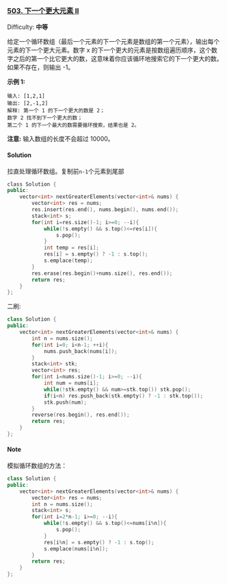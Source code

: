 ### [503\. 下一个更大元素 II](https://leetcode-cn.com/problems/next-greater-element-ii/)

Difficulty: **中等**


给定一个循环数组（最后一个元素的下一个元素是数组的第一个元素），输出每个元素的下一个更大元素。数字 x 的下一个更大的元素是按数组遍历顺序，这个数字之后的第一个比它更大的数，这意味着你应该循环地搜索它的下一个更大的数。如果不存在，则输出 -1。

**示例 1:**

```
输入: [1,2,1]
输出: [2,-1,2]
解释: 第一个 1 的下一个更大的数是 2；
数字 2 找不到下一个更大的数； 
第二个 1 的下一个最大的数需要循环搜索，结果也是 2。
```

**注意:** 输入数组的长度不会超过 10000。


#### Solution

拉直处理循环数组。复制前`n-1`个元素到尾部

```cpp
​class Solution {
public:
    vector<int> nextGreaterElements(vector<int>& nums) {
        vector<int> res = nums;
        res.insert(res.end(), nums.begin(), nums.end());
        stack<int> s;
        for(int i=res.size()-1; i>=0; --i){
            while(!s.empty() && s.top()<=res[i]){
                s.pop();
            }
            int temp = res[i];
            res[i] = s.empty() ? -1 : s.top();
            s.emplace(temp);
        }
        res.erase(res.begin()+nums.size(), res.end());
        return res;
    }
};
```

二刷:  
```cpp
class Solution {
public:
    vector<int> nextGreaterElements(vector<int>& nums) {
        int n = nums.size();
        for(int i=0; i<n-1; ++i){
            nums.push_back(nums[i]);
        }
        stack<int> stk;
        vector<int> res;
        for(int i=nums.size()-1; i>=0; --i){
            int num = nums[i];
            while(!stk.empty() && num>=stk.top()) stk.pop();
            if(i<n) res.push_back(stk.empty() ? -1 : stk.top());
            stk.push(num);
        }
        reverse(res.begin(), res.end());
        return res;
    }
};
```


#### Note  

模拟循环数组的方法：  
```cpp
class Solution {
public:
    vector<int> nextGreaterElements(vector<int>& nums) {
        vector<int> res = nums;
        int n = nums.size();
        stack<int> s;
        for(int i=2*n-1; i>=0; --i){
            while(!s.empty() && s.top()<=nums[i%n]){
                s.pop();
            }
            res[i%n] = s.empty() ? -1 : s.top();
            s.emplace(nums[i%n]);
        }
        return res;
    }
};
```
